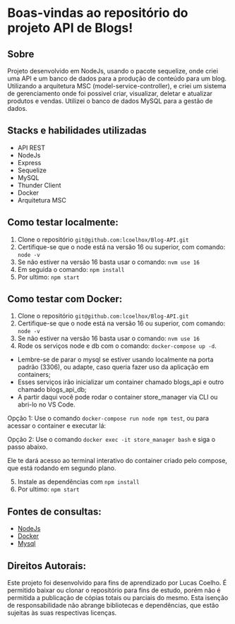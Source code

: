 # Boas-vindas ao repositório do projeto API de Blogs!

## Sobre
Projeto desenvolvido em NodeJs, usando o pacote sequelize, onde criei uma API e um banco de dados para a produção de conteúdo para um blog. Utilizando a arquitetura MSC (model-service-controller), e criei um sistema de gerenciamento onde foi possivel criar, visualizar, deletar e atualizar produtos e vendas. Utilizei o banco de dados MySQL para a gestão de dados.
  
## Stacks e habilidades utilizadas
- API REST
- NodeJs
- Express
- Sequelize
- MySQL
- Thunder Client
- Docker
- Arquitetura MSC

## Como testar localmente:
1. Clone o repositório `git@github.com:lcoelhox/Blog-API.git`
2. Certifique-se que o node está na versão 16 ou superior, com comando: `node -v`
3. Se não estiver na versão 16 basta usar o comando: `nvm use 16`
4. Em seguida o comando: `npm install`
5. Por ultimo: `npm start`

## Como testar com Docker:
1. Clone o repositório `git@github.com:lcoelhox/Blog-API.git`
2. Certifique-se que o node está na versão 16 ou superior, com comando: `node -v`
3. Se não estiver na versão 16 basta usar o comando: `nvm use 16`
4. Rode os serviços node e db com o comando: `docker-compose up -d`.

- Lembre-se de parar o mysql se estiver usando localmente na porta padrão (3306), ou adapte, caso queria fazer uso da aplicação em containers;
- Esses serviços irão inicializar um container chamado blogs_api e outro chamado blogs_api_db;
- A partir daqui você pode rodar o container store_manager via CLI ou abri-lo no VS Code.

Opção 1: Use o comando `docker-compose run node npm test`, ou para acessar o container e executar lá:

Opção 2: Use o comando `docker exec -it store_manager bash` e siga o passo abaixo.

Ele te dará acesso ao terminal interativo do container criado pelo compose, que está rodando em segundo plano.

5. Instale as dependências com `npm install`
6. Por ultimo: `npm start`

## Fontes de consultas:
* [NodeJs](https://nodejs.org/en/docs/)
* [Docker](https://docs.docker.com/)
* [Mysql](https://dev.mysql.com/doc/)

## Direitos Autorais:
Este projeto foi desenvolvido para fins de aprendizado por Lucas Coelho. É permitido baixar ou clonar o repositório para fins de estudo, porém não é permitida a publicação de cópias totais ou parciais do mesmo. Esta isenção de responsabilidade não abrange bibliotecas e dependências, que estão sujeitas às suas respectivas licenças.
